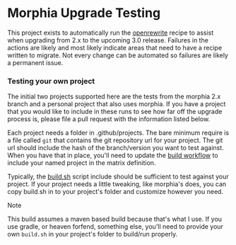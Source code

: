 # Morphia Upgrade Testing


This project exists to automatically run the [openrewrite](https://docs.openrewrite.org/) recipe to assist when upgrading from 2.x to 
the upcoming 3.0 release.  Failures in the actions are likely and most likely indicate areas that need to have a recipe written to 
migrate.  Not every change can be automated so failures are likely a permanent issue.  

### Testing your own project
The initial two projects supported here are the tests from the morphia 2.x branch and a personal project that also uses morphia.  If you 
have a project that you would like to include in these runs to see how far off the upgrade process is, please file a pull request with 
the information listed below.

Each project needs a folder in .github/projects.  The bare minimum require is a file called `git` that contains the git repository url 
for your project.  The git url should include the hash of the branch/version you want to test against.  When you have that in place, 
you'll need to update the [build workflow](.github/workflows/build.yml) to include your named project in the matrix definition.

Typically, the [build.sh](.github/build.sh) script include should be sufficient to test against your project.  If your project 
needs a little tweaking, like morphia's does, you can copy build.sh in to your project's folder and customize however you need.

> [!NOTE]
> This build assumes a maven based build because that's what I use.  If you use gradle, or heaven forfend, something else, you'll need 
> to provide your own `build.sh` in your project's folder to build/run properly.